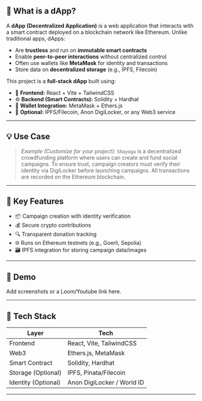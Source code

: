 
## 🧱 What is a dApp?

A **dApp (Decentralized Application)** is a web application that interacts with a smart contract deployed on a blockchain network like Ethereum. Unlike traditional apps, dApps:

* Are **trustless** and run on **immutable smart contracts**
* Enable **peer-to-peer interactions** without centralized control
* Often use wallets like **MetaMask** for identity and transactions
* Store data on **decentralized storage** (e.g., IPFS, Filecoin)

This project is a **full-stack dApp** built using:

* 🔵 **Frontend:** React + Vite + TailwindCSS
* ⚙️ **Backend (Smart Contracts):** Solidity + Hardhat
* 🦊 **Wallet Integration:** MetaMask + Ethers.js
* 🧾 **Optional:** IPFS/Filecoin, Anon DigiLocker, or any Web3 service

---

## 💡 Use Case

> *Example (Customize for your project):*
> `Shayoga` is a decentralized crowdfunding platform where users can create and fund social campaigns. To ensure trust, campaign creators must verify their identity via DigiLocker before launching campaigns. All transactions are recorded on the Ethereum blockchain.

---

## 🔗 Key Features

* 📦 Campaign creation with identity verification
* 💰 Secure crypto contributions
* 🔍 Transparent donation tracking
* 🌐 Runs on Ethereum testnets (e.g., Goerli, Sepolia)
* 🗃️ IPFS integration for storing campaign data/images

---

## 📸 Demo

Add screenshots or a Loom/Youtube link here.

---

## 🚀 Tech Stack

| Layer               | Tech                       |
| ------------------- | -------------------------- |
| Frontend            | React, Vite, TailwindCSS   |
| Web3                | Ethers.js, MetaMask        |
| Smart Contract      | Solidity, Hardhat          |
| Storage (Optional)  | IPFS, Pinata/Filecoin      |
| Identity (Optional) | Anon DigiLocker / World ID |

---
